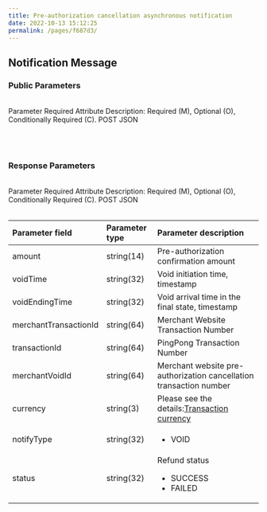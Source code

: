 ```yaml
---
title: Pre-authorization cancellation asynchronous notification
date: 2022-10-13 15:12:25
permalink: /pages/f687d3/
---
```


## Notification Message

### Public Parameters

<br/>
<el-tag type="danger" effect="dark">Parameter Required Attribute Description: Required (M), Optional (O), Conditionally Required (C).</el-tag>
<el-tag type="" effect="dark">POST</el-tag>
<el-tag type="" effect="dark">JSON</el-tag>
<br/>
<br/>
<v4-Checkout-Uniformly-Alternative-AlternativePublicRequestTable></v4-Checkout-Uniformly-Alternative-AlternativePublicRequestTable>
<br/>
<br/>


### Response Parameters

<br/>
<el-tag type="danger" effect="dark">Parameter Required Attribute Description: Required (M), Optional (O), Conditionally Required (C).</el-tag>
<el-tag type="" effect="dark">POST</el-tag>
<el-tag type="" effect="dark">JSON</el-tag>
<br/>
<br/>

| Parameter field                  | Parameter type       | Parameter description                                               |
|:----------------------|:-----------|:--------------------------------------------------------------------|
| amount                | string(14) | Pre-authorization confirmation amount                               |
| voidTime              | string(32) | Void initiation time, timestamp                                     |
| voidEndingTime        | string(32) | Void arrival time in the final state, timestamp                     |
| merchantTransactionId | string(64) | Merchant Website Transaction Number                                 |
| transactionId         | string(64) | PingPong Transaction Number                                         |
| merchantVoidId        | string(64) | Merchant website pre-authorization cancellation transaction number  |
| currency              | string(3)  | Please see the details:<a href='/pages/3c0bdf/' target='_blank'>Transaction currency</a> |
| notifyType            | string(32) | <ul><li>VOID</li></ul>                                        |
| status                | string(32) | Refund status <ul><li>SUCCESS</li><li>FAILED</li></ul>                 |


